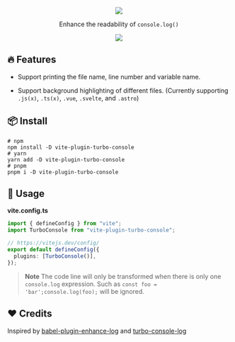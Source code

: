 <p align='center'>
  <img src="https://cdn.jsdelivr.net/gh/yuyinws/static@master/2023/05/upgit_20230516_1684200691.png" >
</p>

<p align='center'>
Enhance the readability of <code>console.log()</code>
</p>

<p align='center'>
<a href="https://www.npmjs.com/package/vite-plugin-turbo-console">
<img src="https://img.shields.io/npm/v/vite-plugin-turbo-console?color=a1b858&label=">
</a>
</p>

## 🔥 Features

- Support printing the file name, line number and variable name.

- Support background highlighting of different files. (Currently supporting `.js(x)`, `.ts(x)`, `.vue`, `.svelte`, and `.astro`)

## 📦 Install

```shell
# npm
npm install -D vite-plugin-turbo-console
# yarn
yarn add -D vite-plugin-turbo-console
# pnpm
pnpm i -D vite-plugin-turbo-console
```

## 🦄 Usage

**vite.config.ts**

```ts
import { defineConfig } from "vite";
import TurboConsole from "vite-plugin-turbo-console";

// https://vitejs.dev/config/
export default defineConfig({
  plugins: [TurboConsole()],
});
```

> **Note**
> The code line will only be transformed when there is only one `console.log` expression. Such as `const foo = 'bar';console.log(foo);` will be ignored.

## ❤️ Credits
Inspired by [babel-plugin-enhance-log](https://github.com/baozouai/babel-plugin-enhance-log) and [turbo-console-log](https://github.com/Chakroun-Anas/turbo-console-log)
